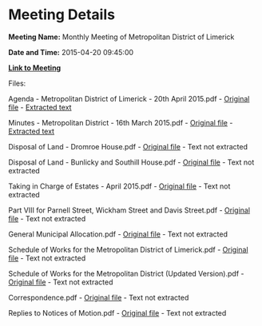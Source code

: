 # Meeting Details

**Meeting Name:** Monthly Meeting of Metropolitan District of Limerick

**Date and Time:** 2015-04-20 09:45:00

**[Link to Meeting](https://www.limerick.ie/council/whats-on/monthly-meeting-metropolitan-district-limerick-17)**

Files: 

Agenda - Metropolitan District of Limerick - 20th April 2015.pdf - [Original file](https://www.limerick.ie/sites/default/files/media/documents/2017-07/agenda_20th_april_2015_0.pdf) - [Extracted text](./Agenda%20-%20Metropolitan%20District%20of%20Limerick%20-%2020th%20April%202015.md)

Minutes - Metropolitan District - 16th March 2015.pdf - [Original file](https://www.limerick.ie/sites/default/files/media/documents/2017-07/minutes_16_march_2015_0.pdf) - [Extracted text](./Minutes%20-%20Metropolitan%20District%20-%2016th%20March%202015.md)

Disposal of Land - Dromroe House.pdf - [Original file](https://www.limerick.ie/sites/default/files/media/documents/2017-07/report_on_disposal_of_land_dromroe_house.pdf) - Text not extracted

Disposal of Land - Bunlicky and Southill House.pdf - [Original file](https://www.limerick.ie/sites/default/files/media/documents/2017-07/report_on_disposal_of_land_bunlicky_and_southill_house.pdf) - Text not extracted

Taking in Charge of Estates - April 2015.pdf - [Original file](https://www.limerick.ie/sites/default/files/media/documents/2017-07/report_on_taking_in_charge_of_estates.pdf) - Text not extracted

Part VIII for Parnell Street, Wickham Street and Davis Street.pdf - [Original file](https://www.limerick.ie/sites/default/files/media/documents/2017-07/report_on_part_viii_for_parnell_street_davis_street_and_wickham_street1_0.pdf) - Text not extracted

General Municipal Allocation.pdf - [Original file](https://www.limerick.ie/sites/default/files/media/documents/2017-07/general_municipal_allocation_0.pdf) - Text not extracted

Schedule of Works for the Metropolitan District of Limerick.pdf - [Original file](https://www.limerick.ie/sites/default/files/media/documents/2017-07/smdw_draft_report_metropolitian_district_final.pdf) - Text not extracted

Schedule of Works for the Metropolitan District (Updated Version).pdf - [Original file](https://www.limerick.ie/sites/default/files/media/documents/2017-07/draft_schedule_of_works_for_metropolitan_district_0.pdf) - Text not extracted

Correspondence.pdf - [Original file](https://www.limerick.ie/sites/default/files/media/documents/2017-07/correspondence_2.pdf) - Text not extracted

Replies to Notices of Motion.pdf - [Original file](https://www.limerick.ie/sites/default/files/media/documents/2017-07/replies_to_notices_of_motion_april_2015.pdf) - Text not extracted

